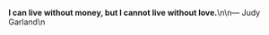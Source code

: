<!-- START_QUOTE -->
**I can live without money, but I cannot live without love.**\n\n— Judy Garland\n
